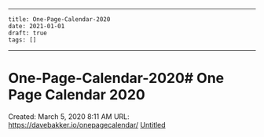 
---
    title: One-Page-Calendar-2020
    date: 2021-01-01    
    draft: true
    tags: []
---
# One-Page-Calendar-2020# One Page Calendar 2020
Created: March 5, 2020 8:11 AM
URL: https://davebakker.io/onepagecalendar/
[Untitled](One%20Page%20Calendar%202020%20612049c234b24043bec632d915d28a90/Untitled%20Database%20af0eccb7931e4749844e4271501ccbd4.csv)
